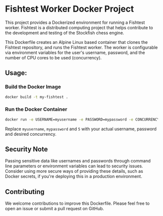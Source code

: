 # Fishtest Worker Docker Project

This project provides a Dockerized environment for running a Fishtest worker. Fishtest is a distributed computing project that helps contribute to the development and testing of the Stockfish chess engine.

This Dockerfile creates an Alpine Linux based container that clones the Fishtest repository, and runs the Fishtest worker. The worker is configurable via environment variables for the user's username, password, and the number of CPU cores to be used (concurrency).

## Usage:

### Build the Docker Image

```bash
docker build -t my-fishtest .
```

### Run the Docker Container

```bash
docker run -e USERNAME=myusername -e PASSWORD=mypassword -e CONCURRENCY=5 my-fishtest
```

Replace `myusername`, `mypassword` and `5` with your actual username, password and desired concurrency.

## Security Note

Passing sensitive data like usernames and passwords through command line parameters or environment variables can lead to security issues. Consider using more secure ways of providing these details, such as Docker secrets, if you're deploying this in a production environment.

## Contributing

We welcome contributions to improve this Dockerfile. Please feel free to open an issue or submit a pull request on GitHub.
